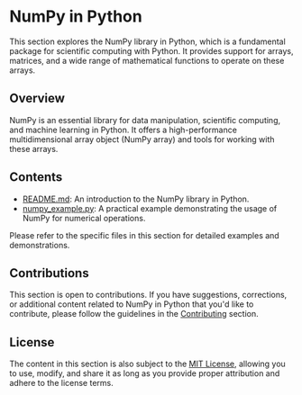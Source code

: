 # NumPy in Python

This section explores the NumPy library in Python, which is a fundamental package for scientific computing with Python. It provides support for arrays, matrices, and a wide range of mathematical functions to operate on these arrays.

## Overview

NumPy is an essential library for data manipulation, scientific computing, and machine learning in Python. It offers a high-performance multidimensional array object (NumPy array) and tools for working with these arrays.

## Contents

- [README.md](README.md): An introduction to the NumPy library in Python.
- [numpy_example.py](numpy_example.py): A practical example demonstrating the usage of NumPy for numerical operations.

Please refer to the specific files in this section for detailed examples and demonstrations.

## Contributions

This section is open to contributions. If you have suggestions, corrections, or additional content related to NumPy in Python that you'd like to contribute, please follow the guidelines in the [Contributing](../../Contributing.md) section.

## License

The content in this section is also subject to the [MIT License](../../LICENSE), allowing you to use, modify, and share it as long as you provide proper attribution and adhere to the license terms.
